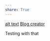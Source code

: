 ```yaml
---
share: True
---
```

[alt text](docs/documentation/obs2mk/usage.md)
[Blog creator](docs/documentation/create%20the%20blog.md)

Testing with that